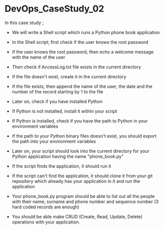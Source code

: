 # DevOps_CaseStudy_02

In this case study ;

- We will write a Shell script which runs a Python phone book application

- In the Shell script; first check if the user knows the root password

- If the user knows the root password, then echo a welcome message with the name of the user 

- Then check if AccessLog.txt file exists in the current directory

- If the file doesn't exist, create it in the current directory

- If the file exists, then append the name of the user, the date and the number of the record starting by 1 to the file

- Later on, check if you have installed Python

- If Python is not installed, install it within your script

- If Python is installed, check if you have the path to Python in your environment variables

- If the path to your Python binary files doesn't exist, you should export the path into your environment variables

- Later on, your script should look into the current directory for your Python application having the name "phone_book.py"

- If the script finds the application, it should run it

- If the script can't find the application, it should clone it from your git repository which already has your application in it and run the application

- Your phone_book.py program should be able to list out all the people with their name, surname and phone number and sequence number (3 hard coded records are enough)

- You should be able make CRUD (Create, Read, Update, Delete) operations with your application.
